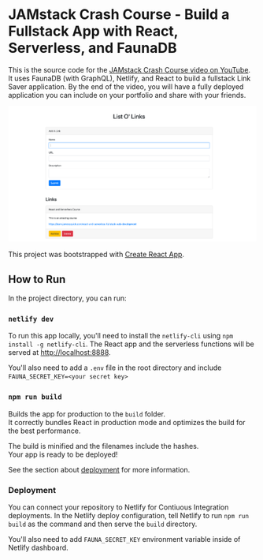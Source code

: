 # JAMstack Crash Course - Build a Fullstack App with React, Serverless, and FaunaDB

This is the source code for the [JAMstack Crash Course video on
YouTube]. It uses FaunaDB (with GraphQL), Netlify, and React to build
a fullstack Link Saver application. By the end of the video, you will
have a fully deployed application you can include on your portfolio
and share with your friends.

![demo](./images/example.png)

This project was bootstrapped with [Create React App].

## How to Run

In the project directory, you can run:

### `netlify dev`

To run this app locally, you'll need to install the `netlify-cli`
using `npm install -g netlify-cli`. The React app and the serverless
functions will be served at
[http://localhost:8888](http://localhost:8888).

You'll also need to add a `.env` file in the root directory and
include `FAUNA_SECRET_KEY=<your secret key>`

### `npm run build`

Builds the app for production to the `build` folder.<br /> It
correctly bundles React in production mode and optimizes the build for
the best performance.

The build is minified and the filenames include the hashes.<br /> Your
app is ready to be deployed!

See the section about
[deployment](https://facebook.github.io/create-react-app/docs/deployment)
for more information.

### Deployment

You can connect your repository to Netlify for Contiuous Integration
deployments. In the Netlify deploy configuration, tell Netlify to run
`npm run build` as the command and then serve the `build` directory.

You'll also need to add `FAUNA_SECRET_KEY` environment variable inside
of Netlify dashboard.

<!-- Links -->

[jamstack crash course video on youtube]:
  https://www.youtube.com/watch?v=73b1ZbmB96I
[create react app]: https://github.com/facebook/create-react-app

